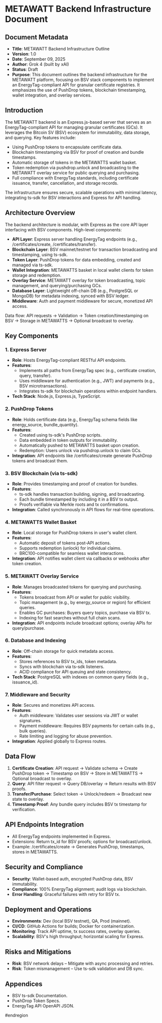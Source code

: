 # METAWATT Backend Infrastructure Document

## Document Metadata
- **Title**: METAWATT Backend Infrastructure Outline
- **Version**: 1.0
- **Date**: September 09, 2025
- **Author**: Grok 4 (built by xAI)
- **Status**: Draft
- **Purpose**: This document outlines the backend infrastructure for the METAWATT platform, focusing on BSV stack components to implement an EnergyTag-compliant API for granular certificate registries. It emphasizes the use of PushDrop tokens, blockchain timestamping, wallet integration, and overlay services.

## Introduction
The METAWATT backend is an Express.js-based server that serves as an EnergyTag-compliant API for managing granular certificates (GCs). It leverages the Bitcoin SV (BSV) ecosystem for immutability, data storage, and querying. Key features include:
- Using PushDrop tokens to encapsulate certificate data.
- Blockchain timestamping via BSV for proof of creation and bundle timestamps.
- Automatic storage of tokens in the METAWATTS wallet basket.
- Token redemption via pushdrop.unlock and broadcasting to the METAWATT overlay service for public querying and purchasing.
- Full compliance with EnergyTag standards, including certificate issuance, transfer, cancellation, and storage records.

The infrastructure ensures secure, scalable operations with minimal latency, integrating ts-sdk for BSV interactions and Express for API handling.

## Architecture Overview
The backend architecture is modular, with Express as the core API layer interfacing with BSV components. High-level components:
- **API Layer**: Express server handling EnergyTag endpoints (e.g., /certificates/create, /certificates/transfer).
- **Blockchain Layer**: BSV mainnet/testnet for transaction broadcasting and timestamping, using ts-sdk.
- **Token Layer**: PushDrop tokens for data embedding, created and managed via ts-sdk.
- **Wallet Integration**: METAWATTS basket in local wallet clients for token storage and redemption.
- **Overlay Service**: METAWATT overlay for token broadcasting, topic management, and querying/purchasing GCs.
- **Database Layer**: Lightweight off-chain DB (e.g., PostgreSQL or MongoDB) for metadata indexing, synced with BSV ledger.
- **Middleware**: Auth and payment middleware for secure, monetized API access.

Data flow: API requests → Validation → Token creation/timestamping on BSV → Storage in METAWATTS → Optional broadcast to overlay.

## Key Components
### 1. Express Server
- **Role**: Hosts EnergyTag-compliant RESTful API endpoints.
- **Features**:
  - Implements all paths from EnergyTag spec (e.g., certificate creation, query, transfer).
  - Uses middleware for authentication (e.g., JWT) and payments (e.g., BSV microtransactions).
  - Integrates ts-sdk for blockchain operations within endpoint handlers.
- **Tech Stack**: Node.js, Express.js, TypeScript.

### 2. PushDrop Tokens
- **Role**: Holds certificate data (e.g., EnergyTag schema fields like energy_source, bundle_quantity).
- **Features**:
  - Created using ts-sdk's PushDrop scripts.
  - Data embedded in token outputs for immutability.
  - Automatically pushed to METAWATTS basket upon creation.
  - Redemption: Users unlock via pushdrop.unlock to claim GCs.
- **Integration**: API endpoints like /certificates/create generate PushDrop tokens and broadcast them.

### 3. BSV Blockchain (via ts-sdk)
- **Role**: Provides timestamping and proof of creation for bundles.
- **Features**:
  - ts-sdk handles transaction building, signing, and broadcasting.
  - Each bundle timestamped by including it in a BSV tx output.
  - Proofs verifiable via Merkle roots and tx confirmations.
- **Integration**: Called synchronously in API flows for real-time operations.

### 4. METAWATTS Wallet Basket
- **Role**: Local storage for PushDrop tokens in user's wallet client.
- **Features**:
  - Automatic deposit of tokens post-API actions.
  - Supports redemption (unlock) for individual claims.
  - BRC100-compatible for seamless wallet interactions.
- **Integration**: API notifies wallet client via callbacks or webhooks after token creation.

### 5. METAWATT Overlay Service
- **Role**: Manages broadcasted tokens for querying and purchasing.
- **Features**:
  - Tokens broadcast from API or wallet for public visibility.
  - Topic management (e.g., by energy_source or region) for efficient queries.
  - Enables GC purchases: Buyers query topics, purchase via BSV tx.
  - Indexing for fast searches without full chain scans.
- **Integration**: API endpoints include broadcast options; overlay APIs for query/purchase.

### 6. Database and Indexing
- **Role**: Off-chain storage for quick metadata access.
- **Features**:
  - Stores references to BSV tx_ids, token metadata.
  - Syncs with blockchain via ts-sdk listeners.
  - ACID compliance for API queuing and state consistency.
- **Tech Stack**: PostgreSQL with indexes on common query fields (e.g., issuance_id).

### 7. Middleware and Security
- **Role**: Secures and monetizes API access.
- **Features**:
  - Auth middleware: Validates user sessions via JWT or wallet signatures.
  - Payment middleware: Requires BSV payments for certain calls (e.g., bulk queries).
  - Rate limiting and logging for abuse prevention.
- **Integration**: Applied globally to Express routes.

## Data Flow
1. **Certificate Creation**: API request → Validate schema → Create PushDrop token → Timestamp on BSV → Store in METAWATTS → Optional broadcast to overlay.
2. **Query**: API filter request → Query DB/overlay → Return results with BSV proofs.
3. **Transfer/Purchase**: Select token → Unlock/redeem → Broadcast new state to overlay.
4. **Timestamp Proof**: Any bundle query includes BSV tx timestamp for verification.

## API Endpoints Integration
- All EnergyTag endpoints implemented in Express.
- Extensions: Return tx_id for BSV proofs; options for broadcast/unlock.
- Example: /certificates/create → Generates PushDrop, timestamps, stores in METAWATTS.

## Security and Compliance
- **Security**: Wallet-based auth, encrypted PushDrop data, BSV immutability.
- **Compliance**: 100% EnergyTag alignment; audit logs via blockchain.
- **Error Handling**: Graceful failures with retry for BSV tx.

## Deployment and Operations
- **Environments**: Dev (local BSV testnet), QA, Prod (mainnet).
- **CI/CD**: GitHub Actions for builds; Docker for containerization.
- **Monitoring**: Track API uptime, tx success rates, overlay queries.
- **Scalability**: BSV's high throughput; horizontal scaling for Express.

## Risks and Mitigations
- **Risk**: BSV network delays – Mitigate with async processing and retries.
- **Risk**: Token mismanagement – Use ts-sdk validation and DB sync.

## Appendices
- BSV ts-sdk Documentation.
- PushDrop Token Specs.
- EnergyTag API OpenAPI JSON.

#endregion